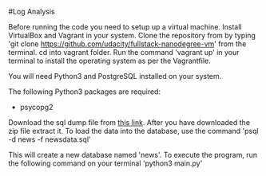 #Log Analysis

Before running the code you need to setup up a virtual machine. Install VirtualBox and Vagrant in your system.
Clone the repository from by typing 'git clone https://github.com/udacity/fullstack-nanodegree-vm' from the terminal. cd into vagrant folder. Run the command 'vagrant up' in your terminal to install the operating system as per the Vagrantfile.

You will need Python3 and PostgreSQL installed on your system.

The following Python3 packages are required:
- psycopg2

Download the sql dump file from [this link](https://d17h27t6h515a5.cloudfront.net/topher/2016/August/57b5f748_newsdata/newsdata.zip). After you have downloaded the zip file extract it. To load the data into the database, use the command 'psql -d news -f newsdata.sql'

This will create a new database named 'news'. To execute the program, run the following command on your terminal 'python3 main.py'
